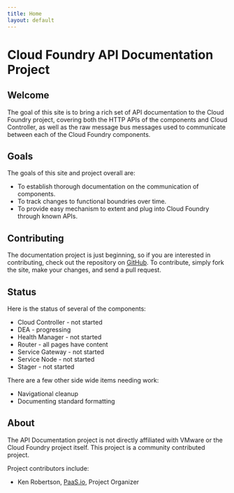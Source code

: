 ```yaml
---
title: Home
layout: default
---
```


# Cloud Foundry API Documentation Project

## Welcome

The goal of this site
is to bring a rich set of API documentation to the Cloud Foundry project, covering
both the HTTP APIs of the components and Cloud Controller, as well as the
raw message bus messages used to communicate between each of the Cloud Foundry
components.

## Goals

The goals of this site and project overall are:

- To establish thorough documentation on the communication of components.
- To track changes to functional boundries over time.
- To provide easy mechanism to extent and plug into Cloud Foundry through known APIs.

## Contributing

The documentation project is just beginning, so if you are interested in
contributing, check out the repository on
[GitHub](http://github.com/paasio/apidocs). To contribute, simply fork the site,
make your changes, and send a pull request.

## Status

Here is the status of several of the components:

* Cloud Controller - not started
* DEA - progressing
* Health Manager - not started
* Router - all pages have content
* Service Gateway - not started
* Service Node - not started
* Stager - not started

There are a few other side wide items needing work:

* Navigational cleanup
* Documenting standard formatting

## About

The API Documentation project is not directly affiliated with VMware or the
Cloud Foundry project itself. This project is a community contributed project.

Project contributors include:

* Ken Robertson, [PaaS.io](http://paas.io), Project Organizer
